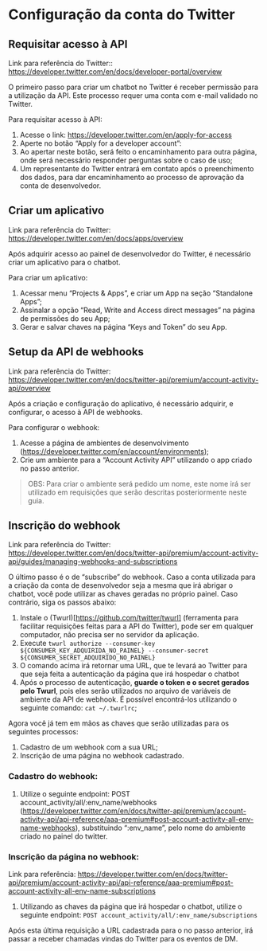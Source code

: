 # Configuração da conta do Twitter

## Requisitar acesso à API

Link para referência do Twitter:: https://developer.twitter.com/en/docs/developer-portal/overview

O primeiro passo para criar um chatbot no Twitter é receber permissão para a utilização da API. Este processo requer uma conta com e-mail validado no Twitter.

Para requisitar acesso à API:

1. Acesse o link: https://developer.twitter.com/en/apply-for-access
2. Aperte no botão “Apply for a developer account”:
2. Ao apertar neste botão, será feito o encaminhamento para outra página, onde será necessário responder perguntas sobre o caso de uso;
2. Um representante do Twitter entrará em contato após o preenchimento dos dados, para dar encaminhamento ao processo de aprovação da conta de desenvolvedor.

## Criar um aplicativo

Link para referência do Twitter: https://developer.twitter.com/en/docs/apps/overview

Após adquirir acesso ao painel de desenvolvedor do Twitter, é necessário criar um aplicativo para o chatbot.

Para criar um aplicativo:

1. Acessar menu “Projects & Apps”, e criar um App na seção “Standalone Apps”;
1. Assinalar a opção “Read, Write and Access direct messages” na página de permissões do seu App;
1. Gerar e salvar chaves na página “Keys and Token” do seu App.


## Setup da API de webhooks

Link para referência do Twitter: https://developer.twitter.com/en/docs/twitter-api/premium/account-activity-api/overview

Após a criação e configuração do aplicativo, é necessário adquirir, e configurar, o acesso à API de webhooks.

Para configurar o webhook:

1. Acesse a página de ambientes de desenvolvimento (https://developer.twitter.com/en/account/environments);
1. Crie um ambiente para a “Account Activity API” utilizando o app criado no passo anterior.
> OBS: Para criar o ambiente será pedido um nome, este nome irá ser utilizado em requisições que serão descritas posteriormente neste guia.

## Inscrição do webhook

Link para referência do Twitter: https://developer.twitter.com/en/docs/twitter-api/premium/account-activity-api/guides/managing-webhooks-and-subscriptions

O último passo é o de “subscribe” do webhook. Caso a conta utilizada para a criação da conta de desenvolvedor seja a mesma que irá abrigar o chatbot, você pode utilizar as chaves geradas no próprio painel. Caso contrário, siga os passos abaixo:

1. Instale o (Twurl)[https://github.com/twitter/twurl] (ferramenta para facilitar requisições feitas para a API do Twitter), pode ser em qualquer computador, não precisa ser no servidor da aplicação.
1. Execute `twurl authorize --consumer-key ${CONSUMER_KEY_ADQUIRIDA_NO_PAINEL} --consumer-secret ${CONSUMER_SECRET_ADQUIRIDO_NO_PAINEL}`
1. O comando acima irá retornar uma URL, que te levará ao Twitter para que seja feita a autenticação da página que irá hospedar o chatbot
1. Após o processo de autenticação, **guarde o token e o secret gerados pelo Twurl**, pois eles serão utilizados no arquivo de variáveis de ambiente da API de webhook.
É possível encontrá-los utilizando o seguinte comando:
`cat ~/.twurlrc`;

Agora você já tem em mãos as chaves que serão utilizadas para os seguintes processos:

1. Cadastro de um webhook com a sua URL;
1. Inscrição de uma página no webhook cadastrado.

### Cadastro do webhook:

1. Utilize o seguinte endpoint: POST account_activity/all/:env_name/webhooks (https://developer.twitter.com/en/docs/twitter-api/premium/account-activity-api/api-reference/aaa-premium#post-account-activity-all-env-name-webhooks), substituindo “:env_name”, pelo nome do ambiente criado no painel do twitter.

### Inscrição da página no webhook:

Link para referência: https://developer.twitter.com/en/docs/twitter-api/premium/account-activity-api/api-reference/aaa-premium#post-account-activity-all-env-name-subscriptions

1. Utilizando as chaves da página que irá hospedar o chatbot, utilize o seguinte endpoint: `POST account_activity/all/:env_name/subscriptions`

Após esta última requisição a URL cadastrada para o no passo anterior, irá passar a receber chamadas vindas do Twitter para os eventos de DM.



